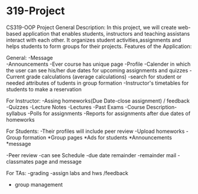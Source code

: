 # 319-Project
CS319-OOP Project
General Description: In this project, we will create web-based application that enables students, instructors and teaching assistans interact with each other. It organizes student activities,assignments and helps students to form groups for their projects.
Features of the Application:

General:
-Message\
-Announcements 
-Ever course has unique page
-Profile 
-Calender in which the user can see his/her due dates for upcoming assignments and quizzes
-Current grade calculations (average calculations)
-search for student or needed attributes of tudents in group formation
-Instructor's timetables for students to make a reservation

For Instructor:
-Assing homeworks(Due Date-close assignment) / feedback
-Quizzes
-Lecture Notes
-Lectures
-Past Exams
-Course Description-syllabus
-Polls for assignments
-Reports for assignments after due dates of homeworks 

For Students:
-Their profiles will include peer review
-Upload homeworks 
-Group formation
*Group pages 
*Ads for students
*Announcements
*message 

-Peer review
-can see Schedule
-due date remainder
-remainder mail
-classmates page and message 

For TAs:
-grading 
-assign labs and hws /feedback
- group management

